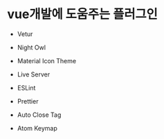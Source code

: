# vue개발에 도움주는 플러그인

- Vetur

- Night Owl

- Material Icon Theme

- Live Server

- ESLint

- Prettier

- Auto Close Tag

- Atom Keymap